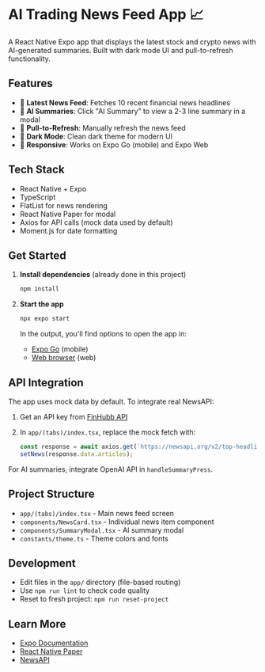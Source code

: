 # AI Trading News Feed App 📈

A React Native Expo app that displays the latest stock and crypto news with AI-generated summaries. Built with dark mode UI and pull-to-refresh functionality.

## Features

- 📱 **Latest News Feed**: Fetches 10 recent financial news headlines
- 🤖 **AI Summaries**: Click "AI Summary" to view a 2-3 line summary in a modal
- 🔄 **Pull-to-Refresh**: Manually refresh the news feed
- 🌙 **Dark Mode**: Clean dark theme for modern UI
- 📱 **Responsive**: Works on Expo Go (mobile) and Expo Web

## Tech Stack

- React Native + Expo
- TypeScript
- FlatList for news rendering
- React Native Paper for modal
- Axios for API calls (mock data used by default)
- Moment.js for date formatting

## Get Started

1. **Install dependencies** (already done in this project)

   ```bash
   npm install
   ```

2. **Start the app**

   ```bash
   npx expo start
   ```

   In the output, you'll find options to open the app in:
   - [Expo Go](https://expo.dev/go) (mobile)
   - [Web browser](https://docs.expo.dev/workflow/web/) (web)

## API Integration

The app uses mock data by default. To integrate real NewsAPI:

1. Get an API key from [FinHubb API](https://finnhub.io/)
2. In `app/(tabs)/index.tsx`, replace the mock fetch with:

   ```typescript
   const response = await axios.get(`https://newsapi.org/v2/top-headlines?country=us&category=business&apiKey=${YOUR_API_KEY}`);
   setNews(response.data.articles);
   ```

For AI summaries, integrate OpenAI API in `handleSummaryPress`.

## Project Structure

- `app/(tabs)/index.tsx` - Main news feed screen
- `components/NewsCard.tsx` - Individual news item component
- `components/SummaryModal.tsx` - AI summary modal
- `constants/theme.ts` - Theme colors and fonts

## Development

- Edit files in the `app/` directory (file-based routing)
- Use `npm run lint` to check code quality
- Reset to fresh project: `npm run reset-project`

## Learn More

- [Expo Documentation](https://docs.expo.dev/)
- [React Native Paper](https://callstack.github.io/react-native-paper/)
- [NewsAPI](https://newsapi.org/)
